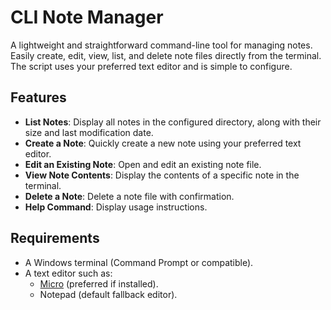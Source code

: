 # CLI Note Manager

A lightweight and straightforward command-line tool for managing notes. Easily create, edit, view, list, and delete note files directly from the terminal. The script uses your preferred text editor and is simple to configure.

## Features

-   **List Notes**: Display all notes in the configured directory, along with their size and last modification date.
-   **Create a Note**: Quickly create a new note using your preferred text editor.
-   **Edit an Existing Note**: Open and edit an existing note file.
-   **View Note Contents**: Display the contents of a specific note in the terminal.
-   **Delete a Note**: Delete a note file with confirmation.
-   **Help Command**: Display usage instructions.

## Requirements

-   A Windows terminal (Command Prompt or compatible).
-   A text editor such as:
    -   [Micro](https://micro-editor.github.io/) (preferred if installed).
    -   Notepad (default fallback editor).
